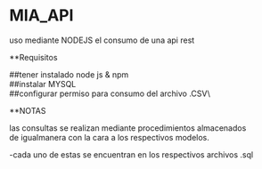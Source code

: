 # MIA_API
uso mediante NODEJS el consumo de una api rest

**Requisitos

##tener instalado node js & npm\
##instalar MYSQL\
##configurar permiso para consumo del archivo .CSV\


**NOTAS

las consultas se realizan mediante procedimientos almacenados\
de igualmanera con la cara a los respectivos modelos.

-cada uno de estas se encuentran en los respectivos archivos .sql

